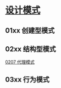 # [设计模式](https://tianbin.cc/md/design-pattern/design-pattern.html)

## 01xx 创建型模式

## 02xx 结构型模式

[0207 代理模式](./0207-代理模式)

## 03xx ⾏为模式